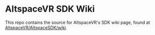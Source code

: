AltspaceVR SDK Wiki
==============================

This repo contains the source for AltspaceVR's SDK wiki page, found at
[AltspaceVR/AltspaceSDK/wiki](https://github.com/AltspaceVR/AltspaceSDK/wiki).
